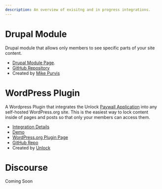 ```yaml
---
description: An overview of exisitng and in progress integrations.
---
```


# Drupal Module

Drupal module that allows only members to see specific parts of your site content.

- [Drupal Module Page](https://www.drupal.org/project/unlock).
- [GitHub Repository](https://github.com/mikedotexe/unlock)
- Created by [Mike Purvis](https://github.com/mikedotexe)

# WordPress Plugin

A Wordpress Plugin that integrates the Unlock [Paywall Application](../applications/paywall/) into any self-hosted WordPress.org site. This is the easiest way to lock content inside of pages and posts so that only your members can access them.

- [Integration Details](wordpress-plugin.md)
- [Demo](https://wordpress-demo.unlock-protocol.com/)
- [WordPress.org Plugin Page](https://wordpress.org/plugins/unlock-protocol/)
- [GitHub Repo](https://github.com/unlock-protocol/unlock-wordpress-plugin)
- Created by [Unlock](https://github.com/unlock-protocol)

# Discourse

Coming Soon